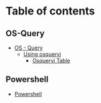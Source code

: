 # Table of contents

## OS-Query

* [OS - Query](README.md)
  * [Using osqueryi](os-query/os-query/using-osqueryi/README.md)
    * [Osqueryi Table](os-query/os-query/using-osqueryi/osqueryi-table.md)

## Powershell

* [Powershell](powershell/powershell.md)
